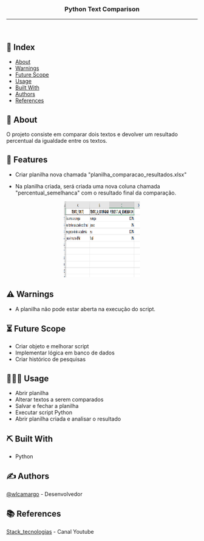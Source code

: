 <h3 align="center">Python Text Comparison</h3>

<div align="center">
</div>

---

<p align="center"> 
    <br> 
</p>

## 📝 Index

- [About](#about)
- [Warnings](#warnings)
- [Future Scope](#future-scope)
- [Usage](#usage)
- [Built With](#built-with)
- [Authors](#authors)
- [References](#references)

## 🧐 About <a name="about"></a>

O projeto consiste em comparar dois textos e devolver um resultado percentual da igualdade entre os textos.

## 🚀 Features <a name="features"></a>
- Criar planilha nova chamada "planilha_comparacao_resultados.xlsx"

- Na planilha criada, será criada uma nova coluna chamada "percentual_semelhanca" com o resultado final da comparação.

<p align="center">
  <a href="" rel="noopener">
 <img width=200px height=200px src="https://github.com/wlcamargo/python_text_comparison/blob/main/images/planilha_comparacao_resultados.PNG" alt="Planilha"></a>
</p>

## ⚠️ Warnings <a name="warnings"></a>

- A planilha não pode estar aberta na execução do script.

## ⏳ Future Scope <a name="future-scope"></a>

- Criar objeto e melhorar script
- Implementar lógica em banco de dados
- Criar histórico de pesquisas

## 👨🏽‍🏫 Usage <a name="usage"></a>
- Abrir planilha
- Alterar textos a serem comparados
- Salvar e fechar a planilha
- Executar script Python
- Abrir planilha criada e analisar o resultado

## ⛏️ Built With <a name="built-with"></a>

- Python

## ✍️ Authors <a name="authors"></a>

[@wlcamargo](https://github.com/wlcamargo) - Desenvolvedor

## 📚 References <a name="references"></a>

[Stack_tecnologias](https://www.youtube.com/@Stack_tecnologias) - Canal Youtube
